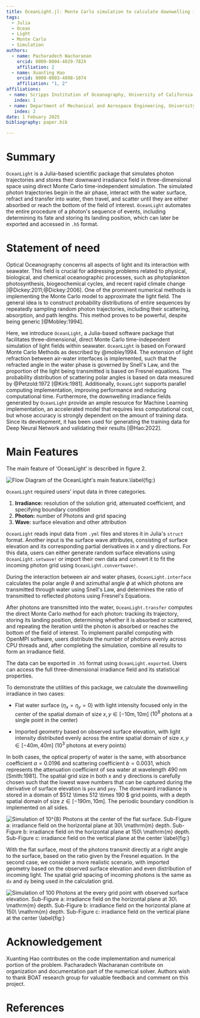 ```yaml
---
title: OceanLight.jl: Monte Carlo simulation to calculate downwelling irradiance
tags:
  - Julia
  - Ocean
  - Light
  - Monte Carlo 
  - Simulation
authors:
  - name: Pacharadech Wacharanan
    orcid: 0009-0004-4029-782X
    affiliation: 2
  - name: Xuanting Hao
    orcid: 0000-0003-4898-1074
    affiliation: "1, 2" 
affiliations:
 - name: Scripps Institution of Oceanography, University of California San Diego, United States
   index: 1
 - name: Department of Mechanical and Aerospace Engineering, University of California San Diego, United States
   index: 2  
date: 1 Febuary 2025
bibliography: paper.bib

---
```


# Summary

`OceanLight` is a Julia-based scientific package that simulates photon trajectories and stores their downward irradiance field in three-dimensional space using direct Monte Carlo time-independent simulation. The simulated photon trajectories begin in the air phase, interact with the water surface, refract and transfer into water, then travel, and scatter until they are either absorbed or reach the bottom of the field of interest. `OceanLight` automates the entire procedure of a photon's sequence of events, including determining its fate and storing its landing position, which can later be exported and accessed in `.h5` format.

# Statement of need

Optical Oceanography concerns all aspects of light and its interaction with seawater. This field is crucial for addressing problems related to physical, biological, and chemical oceanographic processes, such as phytoplankton photosynthesis, biogeochemical cycles, and recent rapid climate change [@Dickey:2011;@Dickey:2006]. One of the prominent numerical methods is implementing the Monte Carlo model to approximate the light field. The general idea is to construct probability distributions of entire sequences by repeatedly sampling random photon trajectories, including their scattering, absorption, and path lengths. This method proves to be powerful, despite being generic [@Mobley:1994].

Here, we introduce `OceanLight`, a Julia-based software package that facilitates three-dimensional, direct Monte Carlo time-independent simulation of light fields within seawater. `OceanLight` is based on Forward Monte Carlo Methods as described by @mobley1994. The extension of light refraction between air-water interfaces is implemented, such that the refracted angle in the water phase is governed by Snell's Law, and the proportion of the light being transmitted is based on Fresnel equations. The probability distribution of scattering polar angles is based on data measured by @Petzold:1972 [@Kirk:1981]. Additionally, `OceanLight` supports parallel computing implementation, improving performance and reducing computational time. Furthermore, the downwelling irradiance fields generated by `OceanLight` provide an ample resource for Machine Learning implementation, an accelerated model that requires less computational cost, but whose accuracy is strongly dependent on the amount of training data. Since its development, it has been used for generating the training data for Deep Neural Network and validating their results [@Hao:2022]. 

# Main Features

The main feature of ‘OceanLight’ is described in figure 2.

![Flow Diagram of the OceanLight's main feature.\label{fig:}](FlowDiagram2ndVer.png)

`OceanLight` required users’ input data in three categories.

1. **Irradiance:** resolution of the solution grid, attenuated coefficient, and specifying boundary condition 
2. **Photon:** number of Photons and grid spacing
3. **Wave:** surface elevation and other attribution 

`OceanLight` reads input data from `.yml` files and stores it in Julia's `struct` format. Another input is the surface wave attributes, consisting of surface elevation and its corresponding partial derivatives in x and y directions. For this data, users can either generate random surface elevations using `OceanLight.setwave!` or import their own data and convert it to fit the incoming photon grid using `OceanLight.convertwave!`.

During the interaction between air and water phases, `OceanLight.interface` calculates the polar angle $\theta$ and azimuthal angle $\phi$ at which photons are transmitted through water using Snell's Law, and determines the ratio of transmitted to reflected photons using Fresnel's Equations.

After photons are transmitted into the water, `OceanLight.transfer` computes the direct Monte Carlo method for each photon: tracking its trajectory, storing its landing position, determining whether it is absorbed or scattered, and repeating the iteration until the photon is absorbed or reaches the bottom of the field of interest. To implement parallel computing with OpenMPI software, users distribute the number of photons evenly across CPU threads and, after completing the simulation, combine all results to form an irradiance field.

The data can be exported in `.h5` format using `OceanLight.exported`. Users can access the full three-dimensional irradiance field and its statistical properties.

To demonstrate the utilities of this package, we calculate the downwelling irradiance in two cases:

* Flat water surface $\left( \eta_{x} = \eta_{y} = 0  \right)$ with light intensity focused only in the center of the spatial domain of size $x,y \in [\mathrm{−10m},\mathrm{10m}]$ ($10^{8}$ photons at a single point in the center)

* Imported geometry based on observed surface elevation, with light intensity distributed evenly across the entire spatial domain of size $x,y \in [\mathrm{−40m},\mathrm{40m}]$ ($10^{3}$ photons at every points)

In both cases, the optical property of water is the same, with absorbance coefficient $a = 0.0196$ and scattering coefficient $b = 0.0031$, which represents the attenuation coefficient of sea water at wavelength $490\ \mathrm{nm}$ [Smith:1981]. The spatial grid size in both x and y directions is carefully chosen such that the lowest wave numbers that can be captured during the derivative of surface elevation is `pex` and `pey`. The downward irradiance is stored in a domain of $512 \times 512 \times 190 $ grid points, with a depth spatial domain of size $z \in [\mathrm{−190m},\mathrm{10m}]$. The periodic boundary condition is implemented on all sides. 

![Simulation of $10^{8}$ Photons at the center of the flat surface. Sub-Figure a: irradiance field on the horizontal plane at $30\ \mathrm{m}$ depth. Sub-Figure b: irradiance field on the horizontal plane at $150\ \mathrm{m}$ depth. Sub-Figure c: irradiance field on the vertical plane at the center \label{fig:}](Center1e8.png)

With the flat surface, most of the photons transmit directly at a right angle to the surface, based on the ratio given by the Fresnel equation. In the second case, we consider a more realistic scenario, with imported geometry based on the observed surface elevation and even distribution of incoming light. The spatial grid spacing of incoming photons is the same as `dx` and `dy` being used in the calculation grid. 

![Simulation of 100 Photons at the every grid point with observed surface elevation. Sub-Figure a: irradiance field on the horizontal plane at $30\ \mathrm{m}$ depth. Sub-Figure b: irradiance field on the horizontal plane at $150\ \mathrm{m}$ depth. Sub-Figure c: irradiance field on the vertical plane at the center \label{fig:}](wholegrid1000.png)

# Acknowledgement 

Xuanting Hao contributes on the code implementation and numerical portion of the problem. Pacharadech Wacharanan contribute on organization and documentation part of the numerical solver. Authors wish to thank BOAT research group for valuable feedback and comment on this project. 

# References

